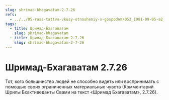 ```yaml
---
slug: shrimad-bhagavatam-2-7-26
refs:
  - ../../05-rasa-tattva-vkusy-otnosheniy-s-gospodom/052_1981-09-05-a2_sridharmj_predstaviteli_raznyh_ras_pochitajut_drug_druga.md
tags:
  - title: Шримад-Бхагаватам
    slug: shrimad-bhagavatam
  - title: Шримад-Бхагаватам 2.7.26
    slug: shrimad-bhagavatam-2-7-26
---
```


# Шримад-Бхагаватам 2.7.26

Тот, кого большинство людей не способно видеть или воспринимать с помощью своих ограниченных материальных чувств (Комментарий Шрилы Бхактиведанты Свами на текст «Шримад Бхагаватам», 2.7.26).
